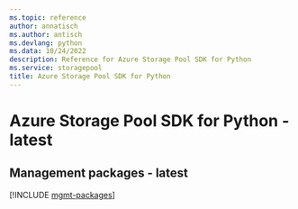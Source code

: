 ```yaml
---
ms.topic: reference
author: annatisch
ms.author: antisch
ms.devlang: python
ms.data: 10/24/2022
description: Reference for Azure Storage Pool SDK for Python
ms.service: storagepool
title: Azure Storage Pool SDK for Python
---
```

# Azure Storage Pool SDK for Python - latest

## Management packages - latest
[!INCLUDE [mgmt-packages](storage-pool-mgmt-index.md)]